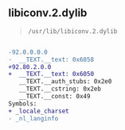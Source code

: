 ## libiconv.2.dylib

> `/usr/lib/libiconv.2.dylib`

```diff

-92.0.0.0.0
-  __TEXT.__text: 0x6058
+92.80.2.0.0
+  __TEXT.__text: 0x6050
   __TEXT.__auth_stubs: 0x2e0
   __TEXT.__cstring: 0x2eb
   __TEXT.__const: 0x49
Symbols:
+ _locale_charset
- _nl_langinfo

```
